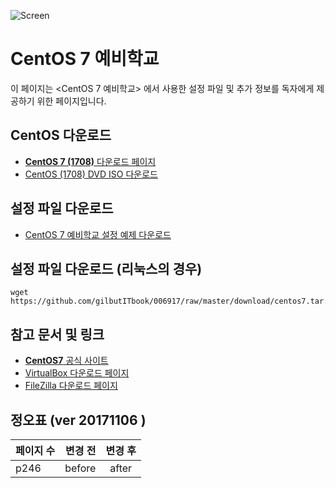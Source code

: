 ![Screen](./document/images/cover.jpg|width=100)

# CentOS 7 예비학교

이 페이지는 <CentOS 7 예비학교> 에서 사용한 설정 파일 및 추가 정보를 독자에게 제공하기 위한 페이지입니다.

 ## CentOS 다운로드 
  -  [**CentOS 7 (1708)** 다운로드 페이지](http://isoredirect.centos.org/centos/7/isos/x86_64/CentOS-7-x86_64-DVD-1708.iso)
  -  [CentOS (1708) DVD ISO 다운로드](http://mirror.navercorp.com/centos/7/isos/x86_64/CentOS-7-x86_64-DVD-1708.iso)
  
 ## 설정 파일 다운로드

  - [CentOS 7 예비학교 설정 예제 다운로드](https://github.com/gilbutITbook/006917/raw/master/download/centos7.tar.gz)

 ## 설정 파일 다운로드 (리눅스의 경우)

	wget https://github.com/gilbutITbook/006917/raw/master/download/centos7.tar.gz

 ## 참고 문서 및 링크
 - [**CentOS7** 공식 사이트](https://www.centos.org/)
 - [VirtualBox 다운로드 페이지](https://www.virtualbox.org/)
 - [FileZilla 다운로드 페이지](https://filezilla-project.org/download.php)


 ## 정오표 (ver 20171106 )

| 페이지 수 | 변경 전 | 변경 후 |
|:-------|-------:|:------:|
|   p246    |   before    |  after    |

<br>
<br>
<br>